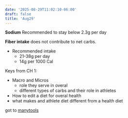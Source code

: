 ```yaml
---
date: '2025-08-29T11:02:10-06:00'
draft: false
title: 'Aug29'
---
```


**Sodium** Recommended to stay below 2.3g per day

**Fiber intake** does not contribute to net carbs.
- Recommended intake
    - 21-38g per day
    - 14g per 1000 Cal

Keys from CH 1:
- Macro and Micros
    - role they serve in overal
    - different types of carbs and their role in athletes
- How to edit a diet for overal health
- what makes and athlete diet different from a health diet


got to [manytools](https://manytools.org/handy/bmr-calculator/)
